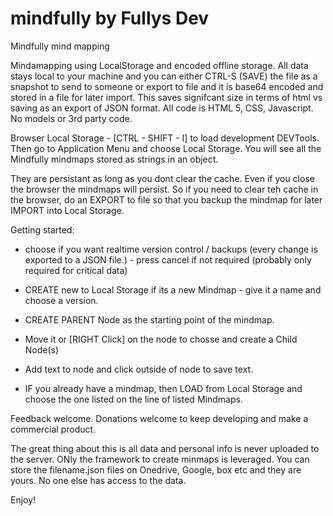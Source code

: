 # mindfully by Fullys Dev
Mindfully mind mapping

Mindamapping using LocalStorage and encoded offline storage. All data stays local to your machine and you can either CTRL-S (SAVE) the file as a snapshot to send to someone or export to file and it is base64 encoded and stored in a file for later import. This saves signifcant size in terms of html vs saving as an export of JSON format.
All code is HTML 5, CSS, Javascript. No models or 3rd party code.

Browser Local Storage - [CTRL - SHIFT - I] to load development DEVTools. Then go to Application Menu and choose Local Storage. You will see all the Mindfully mindmaps stored as strings in an object.

They are persistant as long as you dont clear the cache. Even if you close the browser the mindmaps will persist. So if you need to clear teh cache in the browser, do an EXPORT to file so that you backup the mindmap for later IMPORT into Local Storage.

Getting started:

- choose if you want realtime version control / backups (every change is exported to a JSON file.) - press cancel if not required (probably only required for critical data)
- CREATE new to Local Storage if its a new Mindmap - give it a name and choose a version.
- CREATE PARENT Node as the starting point of the mindmap.
- Move it or [RIGHT Click] on the node to chosse and create a Child Node(s)
- Add text to node and click outside of node to save text.

- IF you already have a mindmap, then LOAD from Local Storage and choose the one listed on the line of listed Mindmaps.

Feedback welcome. Donations welcome to keep developing and make a commercial product.

The great thing about this is all data and personal info is never uploaded to the server. ONly the framework to create minmaps is leveraged. You can store the filename.json files on Onedrive, Google, box etc and they are yours. No one else has access to the data.

Enjoy!
